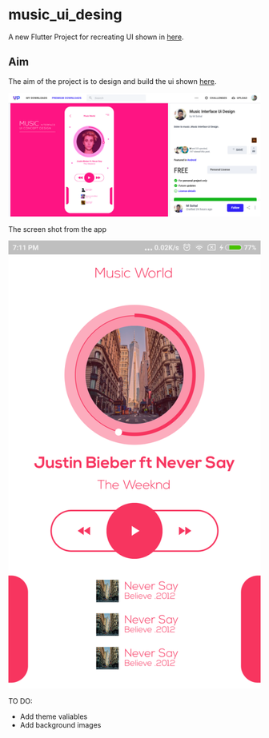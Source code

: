 # music_ui_desing

A new Flutter Project for recreating UI shown in [here](https://www.uplabs.com/posts/music-interface-ui-design).

## Aim
The aim of the project is to design and build the ui shown [here](https://www.uplabs.com/posts/music-interface-ui-design).

![](docs/Screenshot_1.png)

The screen shot from the app

![](docs/flutter_01.png)

TO DO:
- Add theme valiables
- Add background images